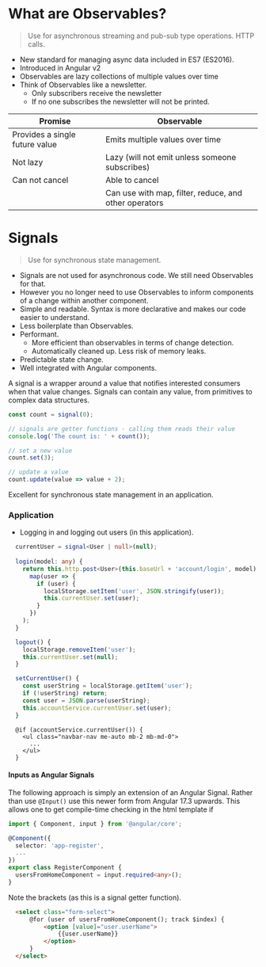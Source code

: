 # What are Observables?

> Use for asynchronous streaming and pub-sub type operations. HTTP calls.

- New standard for managing async data included in ES7 (ES2016).
- Introduced in Angular v2
- Observables are lazy collections of multiple values over time
- Think of Observables like a newsletter.
    - Only subscribers receive the newsletter
    - If no one subscribes the newsletter will not be printed.

| Promise | Observable |
| --- | --- |
| Provides a single future value | Emits multiple values over time |
| Not lazy | Lazy (will not emit unless someone subscribes) |
| Can not cancel | Able to cancel |
|  | Can use with map, filter, reduce, and other operators |

# Signals

> Use for synchronous state management.

- Signals are not used for asynchronous code. We still need Observables for that.
- However you no longer need to use Observables to inform components of a change within another component.
- Simple and readable. Syntax is more declarative and makes our code easier to understand.
- Less boilerplate than Observables.
- Performant.
    - More efficient than observables in terms of change detection.
    - Automatically cleaned up. Less risk of memory leaks.
- Predictable state change.
- Well integrated with Angular components.

A signal is a wrapper around a value that notifies interested consumers when that value changes. Signals can contain any value, from primitives to complex data structures.

```typescript
const count = signal(0);

// signals are getter functions - calling them reads their value
console.log('The count is: ' + count());

// set a new value
count.set(3);

// update a value
count.update(value => value + 2);
```

Excellent for synchronous state management in an application.

### Application

- Logging in and logging out users (in this application).

```typescript
  currentUser = signal<User | null>(null);
  
  login(model: any) {
    return this.http.post<User>(this.baseUrl + 'account/login', model).pipe(
      map(user => {
        if (user) {
          localStorage.setItem('user', JSON.stringify(user));
          this.currentUser.set(user);
        }
      })
    );
  }

  logout() {
    localStorage.removeItem('user');
    this.currentUser.set(null);
  }
```

```typescript
  setCurrentUser() {
    const userString = localStorage.getItem('user');
    if (!userString) return;
    const user = JSON.parse(userString);
    this.accountService.currentUser.set(user);
  }
```

```
  @if (accountService.currentUser()) {
    <ul class="navbar-nav me-auto mb-2 mb-md-0">
      ...
    </ul>
  }
```

#### Inputs as Angular Signals

The following approach is simply an extension of an Angular Signal. Rather than use `@Input()` use this newer form from Angular 17.3 upwards. This allows one to get compile-time checking in the html template if 

```typescript
import { Component, input } from '@angular/core';

@Component({
  selector: 'app-register',
  ...
})
export class RegisterComponent {
  usersFromHomeComponent = input.required<any>();
}
```
Note the brackets (as this is a signal getter function).

```html
  <select class="form-select">
      @for (user of usersFromHomeComponent(); track $index) {
          <option [value]="user.userName">
              {{user.userName}}
          </option>
      }
  </select>
```